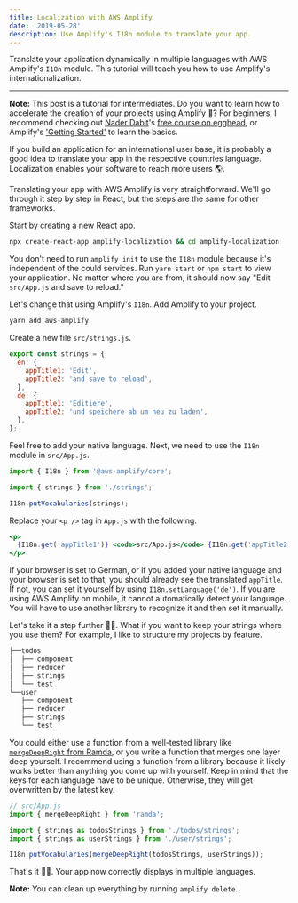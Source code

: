 ```yaml
---
title: Localization with AWS Amplify
date: '2019-05-28'
description: Use Amplify's I18n module to translate your app.
---
```


Translate your application dynamically in multiple languages with AWS Amplify's `I18n` module. This tutorial will teach you how to use Amplify's internationalization.

---

**Note:** This post is a tutorial for intermediates. Do you want to learn how to accelerate the creation of your projects using Amplify 🚀? For beginners, I recommend checking out [Nader Dabit](https://twitter.com/dabit3)'s [free course on egghead](https://egghead.io/courses/building-serverless-web-applications-with-react-aws-amplify), or Amplify's ['Getting Started'](https://aws-amplify.github.io/docs/js/start) to learn the basics.

If you build an application for an international user base, it is probably a good idea to translate your app in the respective countries language. Localization enables your software to reach more users 🌎.

Translating your app with AWS Amplify is very straightforward. We'll go through it step by step in React, but the steps are the same for other frameworks.

Start by creating a new React app.

```bash
npx create-react-app amplify-localization && cd amplify-localization
```

You don't need to run `amplify init` to use the `I18n` module because it's independent of the could services. Run `yarn start` or `npm start` to view your application. No matter where you are from, it should now say "Edit `src/App.js` and save to reload."

Let's change that using Amplify's `I18n`. Add Amplify to your project.

```bash
yarn add aws-amplify
```

Create a new file `src/strings.js`.

```js
export const strings = {
  en: {
    appTitle1: 'Edit',
    appTitle2: 'and save to reload',
  },
  de: {
    appTitle1: 'Editiere',
    appTitle2: 'und speichere ab um neu zu laden',
  },
};
```

Feel free to add your native language. Next, we need to use the `I18n` module in `src/App.js`.

```js
import { I18n } from '@aws-amplify/core';

import { strings } from './strings';

I18n.putVocabularies(strings);
```

Replace your `<p />` tag in `App.js` with the following.

```jsx
<p>
  {I18n.get('appTitle1')} <code>src/App.js</code> {I18n.get('appTitle2')}
</p>
```

If your browser is set to German, or if you added your native language and your browser is set to that, you should already see the translated `appTitle`. If not, you can set it yourself by using `I18n.setLanguage('de')`. If you are using AWS Amplify on mobile, it cannot automatically detect your language. You will have to use another library to recognize it and then set it manually.

Let's take it a step further 👏🏻. What if you want to keep your strings where you use them? For example, I like to structure my projects by feature.

```bash
├──todos
│  ├── component
│  ├── reducer
│  ├── strings
│  └── test
└──user
   ├── component
   ├── reducer
   ├── strings
   └── test
```

You could either use a function from a well-tested library like [`mergeDeepRight` from Ramda](https://ramdajs.com/docs/#mergeDeepRight), or you write a function that merges one layer deep yourself. I recommend using a function from a library because it likely works better than anything you come up with yourself. Keep in mind that the keys for each language have to be unique. Otherwise, they will get overwritten by the latest key.

```js
// src/App.js
import { mergeDeepRight } from 'ramda';

import { strings as todosStrings } from './todos/strings';
import { strings as userStrings } from './user/strings';

I18n.putVocabularies(mergeDeepRight(todosStrings, userStrings));
```

That's it 👍🏻. Your app now correctly displays in multiple languages.

**Note:** You can clean up everything by running `amplify delete`.
